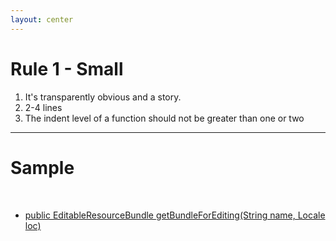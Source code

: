 ```yaml
---
layout: center
---
```


# Rule 1 - Small
1. It's transparently obvious and a story.
2. 2-4 lines
3. The indent level of a function should not be greater than one or two

<!-- 
假设的一个前提是，大家在有足够的相关业务背景下，尽量的做到一目了然，并不是说，无门槛的那种一幕了解
-->
---

# Sample

<br>

- [public EditableResourceBundle getBundleForEditing(String name, Locale loc)](https://kingland.atlassian.net/wiki/spaces/~fralv%40ksd.kingland.cc/pages/123241624/Clean+Code+-+Function)
